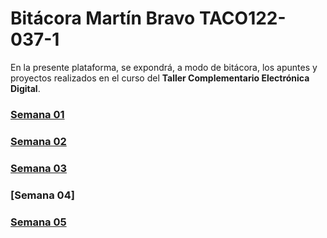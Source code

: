 # Bitácora Martín Bravo TACO122-037-1

En la presente plataforma, se expondrá, a modo de bitácora, los apuntes y proyectos realizados en el curso del **Taller Complementario Electrónica Digital**.

### [Semana 01](https://github.com/Martobrave/taco122-037-bitacora-martobrave/tree/a04ebc613ff3a186582f68dfb0c434b3fb60b788/Semana01)

### [Semana 02](https://github.com/Martobrave/taco122-037-bitacora-martobrave/blob/a17bea56891746a44f67a5ed1641bc3734db6e46/Semana%2002/README.MD)

### [Semana 03](https://github.com/Martobrave/taco122-037-bitacora-martobrave/tree/acecea05ef15790bd928e4bb3836ebbe611d6637/Semana%2003)

### [Semana 04]

### [Semana 05](https://github.com/Martobrave/taco122-037-bitacora-martobrave/tree/4f935395a8a5c611507293df4a864b705ffabc9e/Semana%2005)
